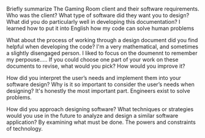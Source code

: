Briefly summarize The Gaming Room client and their software requirements. Who was the client? What type of software did they want you to design?
What did you do particularly well in developing this documentation?
I learned how to put it into English how my code can solve human problems

What about the process of working through a design document did you find helpful when developing the code?
I'm a very mathematical, and sometimes a slightly disengaged person. I liked to focus on the doumennt to remember my perpouse.....
If you could choose one part of your work on these documents to revise, what would you pick? How would you improve it?

How did you interpret the user’s needs and implement them into your software design? Why is it so important to consider the user’s needs when designing?
It's honestly the most important part. Engineers exist to solve problems.

How did you approach designing software? What techniques or strategies would you use in the future to analyze and design a similar software application?
By examining what must be done. The powers and constraints of technology.
